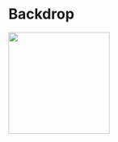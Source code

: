 # Backdrop
<img width="200" src="https://github.com/Komeyama/material-design-sample/blob/images/backdrop.gif">
